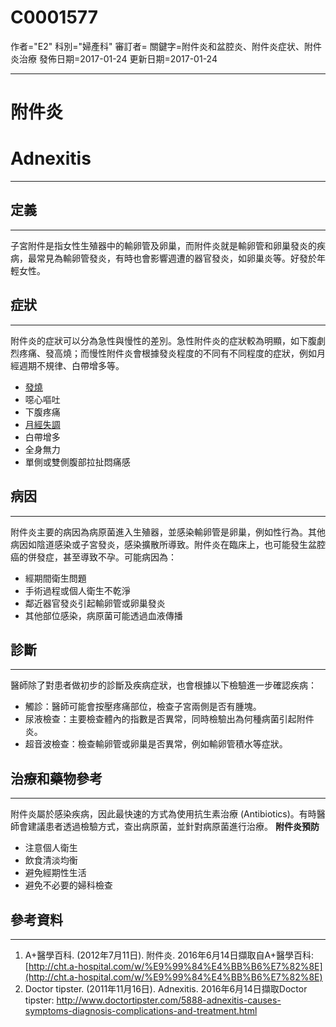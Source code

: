 # C0001577
作者="E2"
科別="婦產科"
審訂者=
關鍵字=附件炎和盆腔炎、附件炎症状、附件炎治療
發佈日期=2017-01-24
更新日期=2017-01-24

----------
# 附件炎 
# Adnexitis
----------
## 定義
----------

子宮附件是指女性生殖器中的輸卵管及卵巢，而附件炎就是輸卵管和卵巢發炎的疾病，最常見為輸卵管發炎，有時也會影響週遭的器官發炎，如卵巢炎等。好發於年輕女性。

## 症狀
----------

附件炎的症狀可以分為急性與慢性的差別。急性附件炎的症狀較為明顯，如下腹劇烈疼痛、發高燒；而慢性附件炎會根據發炎程度的不同有不同程度的症狀，例如月經週期不規律、白帶增多等。

- [發燒](C0015967)
- 噁心嘔吐
- 下腹疼痛
- [月經失調](C0025345)
- 白帶增多
- 全身無力
- 單側或雙側腹部拉扯悶痛感
## 病因
----------

附件炎主要的病因為病原菌進入生殖器，並感染輸卵管是卵巢，例如性行為。其他病因如陰道感染或子宮發炎，感染擴散所導致。附件炎在臨床上，也可能發生盆腔癌的併發症，甚至導致不孕。可能病因為：

- 經期間衛生問題
- 手術過程或個人衛生不乾淨
- 鄰近器官發炎引起輸卵管或卵巢發炎
- 其他部位感染，病原菌可能透過血液傳播
## 診斷
----------

醫師除了對患者做初步的診斷及疾病症狀，也會根據以下檢驗進一步確認疾病：

- 觸診：醫師可能會按壓疼痛部位，檢查子宮兩側是否有腫塊。
- 尿液檢查：主要檢查體內的指數是否異常，同時檢驗出為何種病菌引起附件炎。
- 超音波檢查：檢查輸卵管或卵巢是否異常，例如輸卵管積水等症狀。
## 治療和藥物參考
----------

附件炎屬於感染疾病，因此最快速的方式為使用抗生素治療 (Antibiotics)。有時醫師會建議患者透過檢驗方式，查出病原菌，並針對病原菌進行治療。
**附件炎預防**

- 注意個人衛生
- 飲食清淡均衡
- 避免經期性生活
- 避免不必要的婦科檢查
## 參考資料
----------
1. A+醫學百科. (2012年7月11日). 附件炎. 2016年6月14日擷取自A+醫學百科:
  [http://cht.a-hospital.com/w/%E9%99%84%E4%BB%B6%E7%82%8E](http://cht.a-hospital.com/w/%E9%99%84%E4%BB%B6%E7%82%8E)
2. Doctor tipster. (2011年11月16日). Adnexitis. 2016年6月14日擷取Doctor tipster:
  http://www.doctortipster.com/5888-adnexitis-causes-symptoms-diagnosis-complications-and-treatment.html

